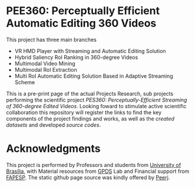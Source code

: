 # PEE360: Perceptually Efficient Automatic Editing 360 Videos

This project has three main branches
- VR HMD Player with Streaming and Automatic Editing Solution
- Hybrid Saliency RoI Ranking in 360-degree Videos
- Multimodal Video Mining
- Multimodal RoI Extraction 
- Multi RoI Automatic Editing Solution Based in Adaptive Streaming Scheme 

This is a pre-print page of the actual Projects Research, sub projects performing the scientific project *PES360: Perceptually-Efficient Streaming of 360-degree Edited Videos*. Looking foward to stimulate active scientific collaboration this repository will register the links to find the key components of the project findings and works, as well as the *created datasets* and developed *source codes*.   

# Acknowledgments

This project is performed by Professors and students from [University of Brasília](unb.com.br), with Material resources from [GPDS](http://www.gpds.ene.unb.br/) Lab and Financial support from [FAPESP](https://bv.fapesp.br/pt/auxilios/105716/transmissao-perceptualmente-eficiente-de-video-ominidirecional-editado/). The static github page source was kindly offered by [Peerj](https://import.github.com/new/?import_url=https://github.com/peerj/paper-now/).
 
